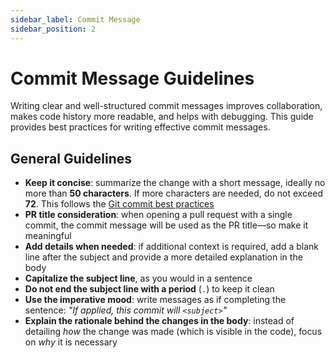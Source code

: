 ```yaml
---
sidebar_label: Commit Message
sidebar_position: 2
---
```


# Commit Message Guidelines

Writing clear and well-structured commit messages improves collaboration, makes code history more readable, and helps with debugging. This guide provides best practices for writing effective commit messages.

## General Guidelines

- **Keep it concise**: summarize the change with a short message, ideally no more than **50 characters**. If more characters are needed, do not exceed **72**. This follows the [Git commit best practices](https://www.kernel.org/pub/software/scm/git/docs/git-commit.html#_discussion)
- **PR title consideration**: when opening a pull request with a single commit, the commit message will be used as the PR title—so make it meaningful
- **Add details when needed**: if additional context is required, add a blank line after the subject and provide a more detailed explanation in the body
- **Capitalize the subject line**, as you would in a sentence
- **Do not end the subject line with a period** (`.`) to keep it clean
- **Use the imperative mood**: write messages as if completing the sentence: _"If applied, this commit will `<subject>`"_
- **Explain the rationale behind the changes in the body**: instead of detailing _how_ the change was made (which is visible in the code), focus on _why_ it is necessary
